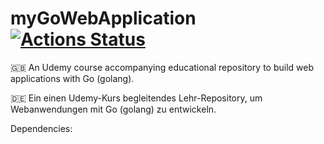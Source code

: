 # myGoWebApplication  [![Actions Status](https://github.com/jagottsicher/myGoWebApplication/workflows/Go/badge.svg)](https://github.com/jagottsicher/myGoWebApplication/actions)

🇬🇧 An Udemy course accompanying educational repository to build web applications with Go (golang).

🇩🇪 Ein einen Udemy-Kurs begleitendes Lehr-Repository, um Webanwendungen mit Go (golang) zu entwickeln.

Dependencies:
